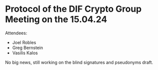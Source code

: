 # Protocol of the DIF Crypto Group Meeting on the 15.04.24

Attendees:
* Joel Robles
* Greg Bernstein
* Vasilis Kalos

No big news, still working on the blind signatures and pseudonyms draft.
